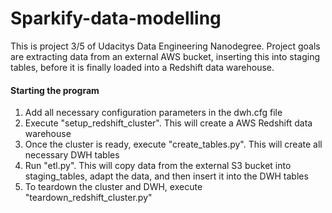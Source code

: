 # Sparkify-data-modelling

This is project 3/5 of Udacitys Data Engineering Nanodegree. Project goals are extracting data from an external AWS bucket,
 inserting this into staging tables, before it is finally loaded into a Redshift data warehouse.


#### Starting the program
1. Add all necessary configuration parameters in the dwh.cfg file
2. Execute "setup_redshift_cluster". This will create a AWS Redshift data warehouse
3. Once the cluster is ready, execute "create_tables.py". This will create all necessary DWH tables
4. Run "etl.py". This will copy data from the external S3 bucket into staging_tables, adapt the data, 
and then insert it into the DWH tables
5. To teardown the cluster and DWH, execute "teardown_redshift_cluster.py"
